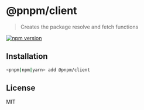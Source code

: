 # @pnpm/client

> Creates the package resolve and fetch functions

<!--@shields('npm')-->
[![npm version](https://img.shields.io/npm/v/@pnpm/client.svg)](https://www.npmjs.com/package/@pnpm/client)
<!--/@-->

## Installation

```sh
<pnpm|npm|yarn> add @pnpm/client
```

## License

MIT
